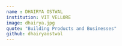 ```yaml
---
name : DHAIRYA OSTWAL
institution: VIT VELLORE
image: dhairya.jpg
quote: "Building Products and Businesses"
github: dhairyaostwal
---
```

